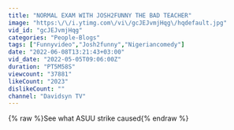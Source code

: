 ```yaml
---
title: "NORMAL EXAM WITH JOSH2FUNNY THE BAD TEACHER"
image: "https:\/\/i.ytimg.com\/vi\/gcJEJvmjHqg\/hqdefault.jpg"
vid_id: "gcJEJvmjHqg"
categories: "People-Blogs"
tags: ["Funnyvideo","Josh2funny","Nigeriancomedy"]
date: "2022-06-08T13:21:43+03:00"
vid_date: "2022-05-05T09:06:00Z"
duration: "PT5M58S"
viewcount: "37881"
likeCount: "2023"
dislikeCount: ""
channel: "Davidsyn TV"
---
```

{% raw %}See what ASUU strike caused{% endraw %}
